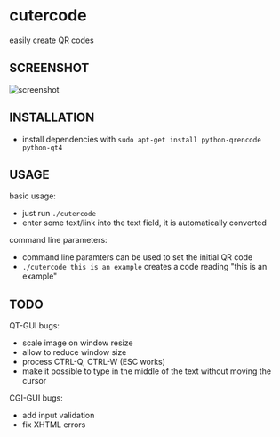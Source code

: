 # cutercode

easily create QR codes

## SCREENSHOT

![screenshot](https://raw.github.com/mnagel/cutercode/master/cutercode.png)

## INSTALLATION

* install dependencies with `sudo apt-get install python-qrencode python-qt4`

## USAGE

basic usage:

* just run `./cutercode`
* enter some text/link into the text field, it is automatically converted

command line parameters:

* command line paramters can be used to set the initial QR code
* `./cutercode this is an example` creates a code reading "this is an example"

## TODO

QT-GUI bugs:
* scale image on window resize
* allow to reduce window size
* process CTRL-Q, CTRL-W (ESC works)
* make it possible to type in the middle of the text without moving the cursor

CGI-GUI bugs:
* add input validation
* fix XHTML errors
